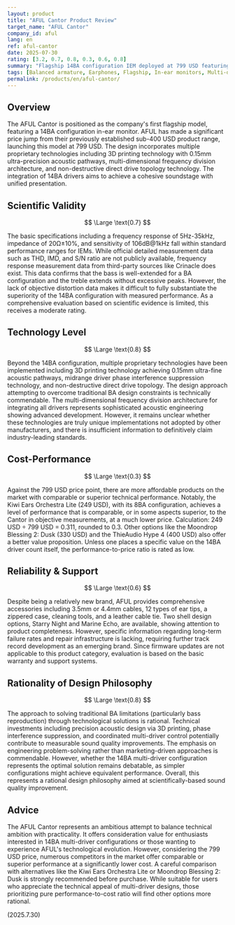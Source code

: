 ```yaml
---
layout: product
title: "AFUL Cantor Product Review"
target_name: "AFUL Cantor"
company_id: aful
lang: en
ref: aful-cantor
date: 2025-07-30
rating: [3.2, 0.7, 0.8, 0.3, 0.6, 0.8]
summary: "Flagship 14BA configuration IEM deployed at 799 USD featuring advanced multi-driver design"
tags: [Balanced armature, Earphones, Flagship, In-ear monitors, Multi-driver]
permalink: /products/en/aful-cantor/
---
```

## Overview

The AFUL Cantor is positioned as the company's first flagship model, featuring a 14BA configuration in-ear monitor. AFUL has made a significant price jump from their previously established sub-400 USD product range, launching this model at 799 USD. The design incorporates multiple proprietary technologies including 3D printing technology with 0.15mm ultra-precision acoustic pathways, multi-dimensional frequency division architecture, and non-destructive direct drive topology technology. The integration of 14BA drivers aims to achieve a cohesive soundstage with unified presentation.

## Scientific Validity

$$ \Large \text{0.7} $$

The basic specifications including a frequency response of 5Hz-35kHz, impedance of 20Ω±10%, and sensitivity of 106dB@1kHz fall within standard performance ranges for IEMs. While official detailed measurement data such as THD, IMD, and S/N ratio are not publicly available, frequency response measurement data from third-party sources like Crinacle does exist. This data confirms that the bass is well-extended for a BA configuration and the treble extends without excessive peaks. However, the lack of objective distortion data makes it difficult to fully substantiate the superiority of the 14BA configuration with measured performance. As a comprehensive evaluation based on scientific evidence is limited, this receives a moderate rating.

## Technology Level

$$ \Large \text{0.8} $$

Beyond the 14BA configuration, multiple proprietary technologies have been implemented including 3D printing technology achieving 0.15mm ultra-fine acoustic pathways, midrange driver phase interference suppression technology, and non-destructive direct drive topology. The design approach attempting to overcome traditional BA design constraints is technically commendable. The multi-dimensional frequency division architecture for integrating all drivers represents sophisticated acoustic engineering showing advanced development. However, it remains unclear whether these technologies are truly unique implementations not adopted by other manufacturers, and there is insufficient information to definitively claim industry-leading standards.

## Cost-Performance

$$ \Large \text{0.3} $$

Against the 799 USD price point, there are more affordable products on the market with comparable or superior technical performance. Notably, the Kiwi Ears Orchestra Lite (249 USD), with its 8BA configuration, achieves a level of performance that is comparable, or in some aspects superior, to the Cantor in objective measurements, at a much lower price. Calculation: 249 USD ÷ 799 USD = 0.311, rounded to 0.3. Other options like the Moondrop Blessing 2: Dusk (330 USD) and the ThieAudio Hype 4 (400 USD) also offer a better value proposition. Unless one places a specific value on the 14BA driver count itself, the performance-to-price ratio is rated as low.

## Reliability & Support

$$ \Large \text{0.6} $$

Despite being a relatively new brand, AFUL provides comprehensive accessories including 3.5mm or 4.4mm cables, 12 types of ear tips, a zippered case, cleaning tools, and a leather cable tie. Two shell design options, Starry Night and Marine Echo, are available, showing attention to product completeness. However, specific information regarding long-term failure rates and repair infrastructure is lacking, requiring further track record development as an emerging brand. Since firmware updates are not applicable to this product category, evaluation is based on the basic warranty and support systems.

## Rationality of Design Philosophy

$$ \Large \text{0.8} $$

The approach to solving traditional BA limitations (particularly bass reproduction) through technological solutions is rational. Technical investments including precision acoustic design via 3D printing, phase interference suppression, and coordinated multi-driver control potentially contribute to measurable sound quality improvements. The emphasis on engineering problem-solving rather than marketing-driven approaches is commendable. However, whether the 14BA multi-driver configuration represents the optimal solution remains debatable, as simpler configurations might achieve equivalent performance. Overall, this represents a rational design philosophy aimed at scientifically-based sound quality improvement.

## Advice

The AFUL Cantor represents an ambitious attempt to balance technical ambition with practicality. It offers consideration value for enthusiasts interested in 14BA multi-driver configurations or those wanting to experience AFUL's technological evolution. However, considering the 799 USD price, numerous competitors in the market offer comparable or superior performance at a significantly lower cost. A careful comparison with alternatives like the Kiwi Ears Orchestra Lite or Moondrop Blessing 2: Dusk is strongly recommended before purchase. While suitable for users who appreciate the technical appeal of multi-driver designs, those prioritizing pure performance-to-cost ratio will find other options more rational.

(2025.7.30)
